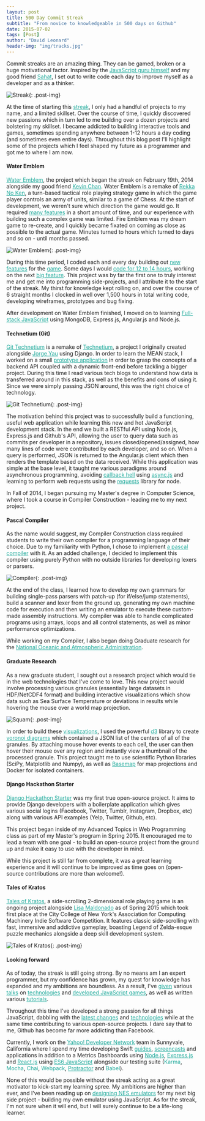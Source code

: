 ```yaml
---
layout: post
title: 500 Day Commit Streak
subtitle: "From novice to knowledgeable in 500 days on Github"
date: 2015-07-02
tags: [Post]
author: "David Leonard"
header-img: "img/tracks.jpg"
---
```


Commit streaks are an amazing thing. They can be gamed, broken or a huge motivational factor. Inspired by the <a style="color:#1faa9b" href="http://ejohn.org/blog/write-code-every-day/">JavaScript guru himself</a> and my good friend <a style="color:#1faa9b" href="https://github.com/sahat">Sahat</a>, I set out to write code each day to improve myself as a developer and as a thinker. 

![Streak](/img/streak.png){: .post-img}

At the time of starting this <a style="color:#1faa9b" href="https://github.com/DrkSephy">streak</a>, I only had a handful of projects to my name, and a limited skillset. Over the course of time, I quickly discovered new passions which in turn led to me building over a dozen projects and bolstering my skillset. I became addicted to building interactive tools and games, sometimes spending anywhere between 1-12 hours a day coding (and sometimes even entire days). Throughout this blog post I'll highlight some of the projects which I feel shaped my future as a programmer and got me to where I am now. 

#### Water Emblem

<a style="color:#1faa9b" href="https://github.com/chessmasterhong/WaterEmblem">Water Emblem</a>, the project which began the streak on February 19th, 2014 alongside my good friend <a style="color:#1faa9b" href="https://github.com/chessmasterhong">Kevin Chan</a>. Water Emblem is a remake of <a style="color:#1faa9b" href="http://fireemblem.wikia.com/wiki/Fire_Emblem:_Rekka_no_Ken">Rekka No Ken</a>, a turn-based tactical role playing strategy game in which the game player controls an army of units, similar to a game of Chess. At the start of development, we weren't sure which direction the game would go. It required <a style="color:#1faa9b" href="https://github.com/chessmasterhong/WaterEmblem/blob/master/notes/task_tree.txt">many features</a> in a short amount of time, and our experience with building such a complex game was limited. Fire Emblem was my dream game to re-create, and I quickly became fixated on coming as close as possible to the actual game. Minutes turned to hours which turned to days and so on - until months passed. 


![Water Emblem](/img/wateremblem.gif){: .post-img}

During this time period, I coded each and every day building out <a style="color:#1faa9b" href="https://github.com/chessmasterhong/WaterEmblem/pull/141">new</a> <a style="color:#1faa9b" href="https://github.com/chessmasterhong/WaterEmblem/pull/81">features</a> for the <a style="color:#1faa9b" href="https://github.com/chessmasterhong/WaterEmblem/pull/44">game</a>. Some days I would <a style="color:#1faa9b" href="https://github.com/chessmasterhong/WaterEmblem/graphs/punch-card">code for 12 to 14 hours</a>, working on the next <a style="color:#1faa9b" href="https://github.com/chessmasterhong/WaterEmblem/pull/122">big feature</a>. This project was by far the first one to truly interest me and get me into programming side-projects, and I attribute it to the start of the streak. My thirst for knowledge kept rolling on, and over the course of 6 straight months I clocked in well over 1,500 hours in total writing code, developing wireframes, prototypes and bug fixing. 

After development on Water Emblem finished, I moved on to learning <a style="color:#1faa9b" href="http://www.fullstackacademy.com/faq">Full-stack JavaScript</a> using MongoDB, Express.js, Angular.js and Node.js.

#### Technetium (Git)

<a style="color:#1faa9b" href="https://github.com/DrkSephy/git-technetium">Git Technetium</a> is a remake of <a style="color:#1faa9b" href="http://technetium.herokuapp.com/">Technetium</a>, a project I originally created alongside <a style="color:#1faa9b" href="https://github.com/codenameyau">Jorge Yau</a> using Django. In order to learn the MEAN stack, I worked on a small <a style="color:#1faa9b" href="https://github.com/DrkSephy/angular-nhl">prototype application</a> in order to grasp the concepts of a backend API coupled with a dynamic front-end before tackling a bigger project. During this time I read various tech blogs to understand how data is transferred around in this stack, as well as the benefits and cons of using it. Since we were simply passing JSON around, this was the right choice of technology. 

![Git Technetium](/img/gittechnetium.png){: .post-img}

The motivation behind this project was to successfully build a functioning, useful web application while learning this new and hot JavaScript development stack. In the end we built a RESTful API using Node.js, Express.js and Github's API, allowing the user to query data such as commits per developer in a repository, issues closed/opened/assigned, how many lines of code were contributed by each developer, and so on. When a query is performed, JSON is returned to the Angular.js client which then renders the template based on the data received. While this application was simple at the base level, it taught me various paradigms around asynchronous programming, avoiding <a style="color:#1faa9b" href="http://callbackhell.com/">callback hell</a> using <a style="color:#1faa9b" href="https://github.com/caolan/async">async.js</a> and learning to perform web requests using the <a style="color:#1faa9b" href="https://github.com/request/request">requests</a> library for node. 

In Fall of 2014, I began pursuing my Master's degree in Computer Science, where I took a course in Compiler Construction - leading me to my next project.

#### Pascal Compiler 

As the name would suggest, my Compiler Construction class required students to write their own compiler for a programming language of their choice. Due to my familiarity with Python, I chose to implement <a style="color:#1faa9b" href="https://github.com/DrkSephy/pascal-compiler">a pascal compiler</a> with it. As an added challenge, I decided to implement this compiler using purely Python with no outside libraries for developing lexers or parsers. 

![Compiler](/img/compiler.gif){: .post-img}

At the end of the class, I learned how to develop my own grammars for building single-pass parsers with patch-up (for if/else/jump statements), build a scanner and lexer from the ground up, generating my own machine code for execution and then writing an emulator to execute these custom-made assembly instructions. My compiler was able to handle complicated programs using arrays, loops and all control statements, as well as minor performance optimizations.

While working on my Compiler, I also began doing Graduate research for the <a style="color:#1faa9b" href="http://www.noaa.gov/">National Oceanic and Atmospheric Administration</a>. 

#### Graduate Research

As a new graduate student, I sought out a research project which would tie in the web technologies that I've come to love. This new project would involve processing various granules (essentially large datasets in HDF/NetCDF4 format) and building interactive visualizations which show data such as Sea Surface Temperature or deviations in results while hovering the mouse over a world map projection. 

![Squam](/img/squam.gif){: .post-img}

In order to build these <a style="color:#1faa9b" href="https://github.com/DrkSephy/NOAA-Projects">visualizations</a>, I used the powerful <a style="color:#1faa9b" href="http://d3js.org/">d3</a> library to create <a style="color:#1faa9b" href="https://en.wikipedia.org/wiki/Voronoi_diagram">voronoi diagrams</a> which contained a JSON list of the centers of all of the granules. By attaching mouse hover events to each cell, the user can then hover their mouse over any region and instantly view a thumbnail of the processed granule. This project taught me to use scientific Python libraries (SciPy, Matplotlib and Numpy), as well as <a style="color:#1faa9b" href="http://matplotlib.org/basemap/">Basemap</a> for map projections and Docker for isolated containers. 

#### Django Hackathon Starter 

<a style="color:#1faa9b" href="https://github.com/DrkSephy/django-hackathon-starter">Django Hackathon Starter</a> was my first true open-source project. It aims to provide Django developers with a boilerplate application which gives various social logins (Facebook, Twitter, Tumblr, Instagram, Dropbox, etc) along with various API examples (Yelp, Twitter, Github, etc). 

This project began inside of my Advanced Topics in Web Programming class as part of my Master's program in Spring 2015. It encouraged me to lead a team with one goal - to build an open-source project from the ground up and make it easy to use with the developer in mind.

While this project is still far from complete, it was a great learning experience and it will continue to be improved as time goes on (open-source contributions are more than welcome!).

#### Tales of Kratos

<a style="color:#1faa9b" href="https://github.com/DrkSephy/Tales-of-Kratos">Tales of Kratos</a>, a side-scrolling 2-dimensional role playing game is an ongoing project alongside <a style="color:#1faa9b" href="https://github.com/venegu">Lisa Maldonado</a> as of Spring 2015 which took first place at the City College of New York's Association for Computing Machinery Indie Software Competition. It features classic side-scrolling with fast, immersive and addictive gameplay, boasting Legend of Zelda-esque puzzle mechanics alongside a deep skill development system. 

![Tales of Kratos](/img/kratos.gif){: .post-img}

#### Looking forward

As of today, the streak is still going strong. By no means am I an expert programmer, but my confidence has grown, my quest for knowledge has expanded and my ambitions are boundless. As a result, I've <a style="color:#1faa9b" href="http://slides.com/drksephy/deck-3">given</a> various <a style="color:#1faa9b" href="http://slides.com/drksephy/deck">talks</a> on <a style="color:#1faa9b" href="http://slides.com/drksephy/deck-1">technologies</a> and <a style="color:#1faa9b" href="http://slides.com/drksephy/deck-2">developed JavaScript games</a>, as well as written various <a style="color:#1faa9b" href="https://drksephy.github.io/tutorials/">tutorials</a>. 

Throughout this time I've developed a strong passion for all things JavaScript, dabbling with the <a style="color:#1faa9b" href="https://github.com/addyosmani/es6-equivalents-in-es5">latest changes</a> and <a style="color:#1faa9b" href="https://github.com/facebook/react-native">technologies</a> while at the same time contributing to various open-source projects. I dare say that to me, Github has become far more addicting than Facebook. 

Currently, I work on the <a style="color:#1faa9b" href="https://developer.yahoo.com/">Yahoo! Developer Network</a> team in Sunnyvale, California where I spend my time developing Swift <a style="color:#1faa9b" href="https://developer.yahoo.com/flurry/docs/analytics/gettingstarted/swift/">guides</a>, <a style="color:#1faa9b" href="https://www.youtube.com/watch?v=UEYmjJgD-JI">screencasts</a> and applications in addition to a Metrics Dashboards using <a style="color:#1faa9b" href="https://nodejs.org/">Node.js</a>, <a style="color:#1faa9b" href="http://expressjs.com/">Express.js</a> and <a style="color:#1faa9b" href="http://facebook.github.io/react/">React.js</a> using <a style="color:#1faa9b" href="https://github.com/lukehoban/es6features">ES6 JavaScript</a> alongside our testing suite (<a style="color:#1faa9b" ref="http://karma-runner.github.io/0.12/index.html">Karma</a>, <a style="color:#1faa9b" ref="http://mochajs.org/">Mocha</a>, <a style="color:#1faa9b" ref="http://chaijs.com/">Chai</a>, <a style="color:#1faa9b" ref="http://webpack.github.io/">Webpack</a>, <a style="color:#1faa9b" href="https://angular.github.io/protractor/#/">Protractor</a> and <a style="color:#1faa9b" ref="https://babeljs.io/">Babel</a>). 

None of this would be possible without the streak acting as a great motivator to kick-start my learning spree. My ambitions are higher than ever, and I've been reading up on <a style="color:#1faa9b" href="https://medium.com/@fogleman/i-made-an-nes-emulator-here-s-what-i-learned-about-the-original-nintendo-2e078c9b28fe">designing NES emulators</a> for my next big side project - building my own emulator using JavaScript. As for the streak, I'm not sure when it will end, but I will surely continue to be a life-long learner. 









